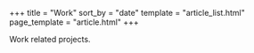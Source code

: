 +++
title = "Work"
sort_by = "date"
template = "article_list.html"
page_template = "article.html"
+++

Work related projects.